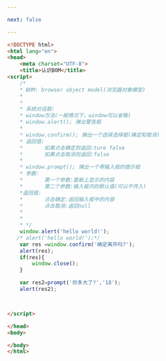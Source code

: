 ```yaml
---

next: false

---
```




<BlogInfo id="264" title="57.认识BOM" author="白日梦想猿" pv=0 read_times=0 pre_cost_time="0分40秒" category="js学习" tag_list="['js学习']" create_time="2020.10.02 15:44:10" update_time="2020.10.02 15:59:06" />

```html
<!DOCTYPE html>
<html lang="en">
<head>
    <meta charset="UTF-8">
    <title>认识BOM</title>
<script>
    /*
    * BOM: browser object model(浏览器对象模型)
    *
    *
    * 系统对话框:
    * window方法(一般情况下，window可以省略)
    * window.alert(); 弹出警告框
    *
    * window.confirm(); 弹出一个选择选择框(确定和取消)
    * 返回值:
    *       如果点击确定则返回:ture false
    *       如果点击取消则返回:false
    *
    * window.prompt(); 弹出一个带输入框的提示框
    * 参数:
    *       第一个参数:面板上显示的内容
    *       第二个参数:输入框内的默认值(可以不传入)
    *返回值:
    *       点击确定:返回输入框中的内容
    *       点击取消:返回null
    *
    *
    * */
    window.alert('hello world!');
   /* alert('hello world!');*/
    var res =window.confirm('确定离开吗?');
    alert(res);
    if(res){
        window.close();
    }

    var res2=prompt('你多大了?','18');
    alert(res2);



</script>

</head>
<body>

</body>
</html>
```



<ActionBox />
